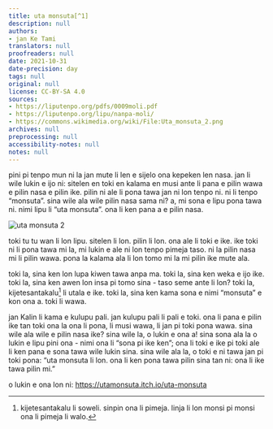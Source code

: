 ```yaml
---
title: uta monsuta[^1]
description: null
authors:
- jan Ke Tami
translators: null
proofreaders: null
date: 2021-10-31
date-precision: day
tags: null
original: null
license: CC-BY-SA 4.0
sources:
- https://liputenpo.org/pdfs/0009moli.pdf
- https://liputenpo.org/lipu/nanpa-moli/
- https://commons.wikimedia.org/wiki/File:Uta_monsuta_2.png
archives: null
preprocessing: null
accessibility-notes: null
notes: null
---
```


[^1]: "monsuta" li ijo ni: ona li pana e pilin ike tan ni: ona li wile pakala e sina.

pini pi tenpo mun ni la jan mute li len e sijelo ona kepeken len nasa. jan li wile lukin e ijo ni: sitelen en toki en kalama en musi ante li pana e pilin wawa e pilin nasa e pilin ike. pilin ni ale li pona tawa jan ni lon tenpo ni. ni li tenpo “monsuta”. sina wile ala wile pilin nasa sama ni? a, mi sona e lipu pona tawa ni. nimi lipu li “uta monsuta”. ona li ken pana a e pilin nasa.

![uta monsuta 2](https://upload.wikimedia.org/wikipedia/commons/6/61/Uta_monsuta_2.png)

toki tu tu wan li lon lipu. sitelen li lon. pilin li lon. ona ale li toki e ike. ike toki ni li pona tawa mi la, mi lukin e ale ni lon tenpo pimeja taso. ni la pilin nasa mi li pilin wawa. pona la kalama ala li lon tomo mi la mi pilin ike mute ala.

toki la, sina ken lon lupa kiwen tawa anpa ma. toki la, sina ken weka e ijo ike. toki la, sina ken awen lon insa pi tomo sina - taso seme ante li lon? toki la, kijetesantakalu[^2] li utala e ike. toki la, sina ken kama sona e nimi “monsuta” e kon ona a. toki li wawa.

[^2]: kijetesantakalu li soweli. sinpin ona li pimeja. linja li lon monsi pi monsi ona li pimeja li walo.

jan Kalin li kama e kulupu pali. jan kulupu pali li pali e toki. ona li pana e pilin ike tan toki ona la ona li pona, li musi wawa, li jan pi toki pona wawa. sina wile ala wile e pilin nasa ike? sina wile la, o lukin e ona a! sina sona ala la o lukin e lipu pini ona - nimi ona li “sona pi ike ken”; ona li toki e ike pi toki ale li ken pana e sona tawa wile lukin sina. sina wile ala la, o toki e ni tawa jan pi toki pona: “uta monsuta li lon. ona li ken pona tawa pilin sina tan ni: ona li ike tawa pilin mi.”

o lukin e ona lon ni: https://utamonsuta.itch.io/uta-monsuta